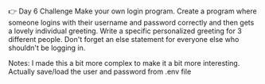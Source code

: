 👉 Day 6 Challenge
Make your own login program.
Create a program where someone logins with their username and password correctly and then gets a lovely individual greeting.
Write a specific personalized greeting for 3 different people.
Don't forget an else statement for everyone else who shouldn't be logging in.


Notes:
I made this a bit more complex to make it a bit more interesting. Actually save/load the user and password from .env file